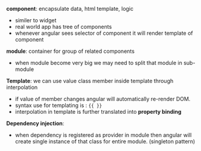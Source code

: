 **component**: encapsulate data, html template, logic
- similer to widget
- real world app has tree of components
- whenever angular sees selector of component it will render template of component
    
**module**: container for group of related components 
- when module become very big we may need to split that module in sub-module
    
**Template**: we can use value class member  inside template through interpolation
- if value of member changes angular will automatically re-render DOM.
- syntax use for templating is : `{{ }}`
- interpolation in template is further translated into **property binding**
   
**Dependency injection**: 
- when dependency is registered as provider in module then angular will create single instance of that class for entire module. (singleton pattern)